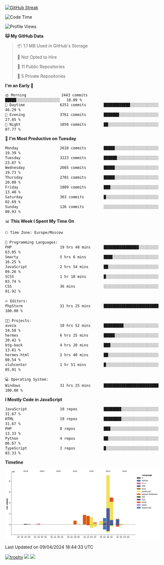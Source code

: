[![GitHub Streak](https://github-readme-streak-stats.herokuapp.com/?user=yogik10)](https://git.io/streak-stats)
<!--START_SECTION:waka-->
![Code Time](http://img.shields.io/badge/Code%20Time-410%20hrs%2015%20mins-blue)

![Profile Views](http://img.shields.io/badge/Profile%20Views-0-blue)

**🐱 My GitHub Data** 

> 📦 1.1 MB Used in GitHub's Storage 
 > 
> 🚫 Not Opted to Hire
 > 
> 📜 11 Public Repositories 
 > 
> 🔑 5 Private Repositories 
 > 
**I'm an Early 🐤** 

```text
🌞 Morning                2443 commits        █████░░░░░░░░░░░░░░░░░░░░   18.09 % 
🌆 Daytime                6251 commits        ████████████░░░░░░░░░░░░░   46.29 % 
🌃 Evening                3761 commits        ███████░░░░░░░░░░░░░░░░░░   27.85 % 
🌙 Night                  1050 commits        ██░░░░░░░░░░░░░░░░░░░░░░░   07.77 % 
```
📅 **I'm Most Productive on Tuesday** 

```text
Monday                   2618 commits        █████░░░░░░░░░░░░░░░░░░░░   19.39 % 
Tuesday                  3223 commits        ██████░░░░░░░░░░░░░░░░░░░   23.87 % 
Wednesday                2665 commits        █████░░░░░░░░░░░░░░░░░░░░   19.73 % 
Thursday                 2701 commits        █████░░░░░░░░░░░░░░░░░░░░   20.00 % 
Friday                   1809 commits        ███░░░░░░░░░░░░░░░░░░░░░░   13.40 % 
Saturday                 363 commits         █░░░░░░░░░░░░░░░░░░░░░░░░   02.69 % 
Sunday                   126 commits         ░░░░░░░░░░░░░░░░░░░░░░░░░   00.93 % 
```


📊 **This Week I Spent My Time On** 

```text
🕑︎ Time Zone: Europe/Moscow

💬 Programming Languages: 
PHP                      19 hrs 48 mins      ████████████████░░░░░░░░░   63.05 % 
Smarty                   5 hrs 6 mins        ████░░░░░░░░░░░░░░░░░░░░░   16.25 % 
JavaScript               2 hrs 54 mins       ██░░░░░░░░░░░░░░░░░░░░░░░   09.26 % 
SCSS                     1 hr 10 mins        █░░░░░░░░░░░░░░░░░░░░░░░░   03.74 % 
CSS                      36 mins             ░░░░░░░░░░░░░░░░░░░░░░░░░   01.92 % 

🔥 Editors: 
PhpStorm                 31 hrs 25 mins      █████████████████████████   100.00 % 

🐱‍💻 Projects: 
aveza                    10 hrs 52 mins      █████████░░░░░░░░░░░░░░░░   34.58 % 
hermes                   6 hrs 25 mins       █████░░░░░░░░░░░░░░░░░░░░   20.42 % 
btg-back                 4 hrs 20 mins       ███░░░░░░░░░░░░░░░░░░░░░░   13.81 % 
hermes-html              2 hrs 40 mins       ██░░░░░░░░░░░░░░░░░░░░░░░   08.54 % 
sluhcenter               1 hr 51 mins        █░░░░░░░░░░░░░░░░░░░░░░░░   05.91 % 

💻 Operating System: 
Windows                  31 hrs 25 mins      █████████████████████████   100.00 % 
```

**I Mostly Code in JavaScript** 

```text
JavaScript               19 repos            ████████░░░░░░░░░░░░░░░░░   31.67 % 
HTML                     19 repos            ████████░░░░░░░░░░░░░░░░░   31.67 % 
PHP                      8 repos             ███░░░░░░░░░░░░░░░░░░░░░░   13.33 % 
Python                   4 repos             ██░░░░░░░░░░░░░░░░░░░░░░░   06.67 % 
TypeScript               2 repos             █░░░░░░░░░░░░░░░░░░░░░░░░   03.33 % 
```



**Timeline**

![Lines of Code chart](https://raw.githubusercontent.com/Yogik10/Yogik10/main/assets/bar_graph.png)


 Last Updated on 09/04/2024 18:44:33 UTC
<!--END_SECTION:waka-->
[![trophy](https://github-profile-trophy.vercel.app/?username=yogik10)](https://github.com/ryo-ma/github-profile-trophy)
![](https://github-profile-summary-cards.vercel.app/api/cards/profile-details?username=yogik10&theme=solarized_dark)
![](https://github-profile-summary-cards.vercel.app/api/cards/most-commit-language?username=yogik10&theme=solarized_dark)


